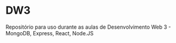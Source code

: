 # DW3
Repositório para uso durante as aulas de Desenvolvimento Web 3 - MongoDB, Express, React, Node.JS
